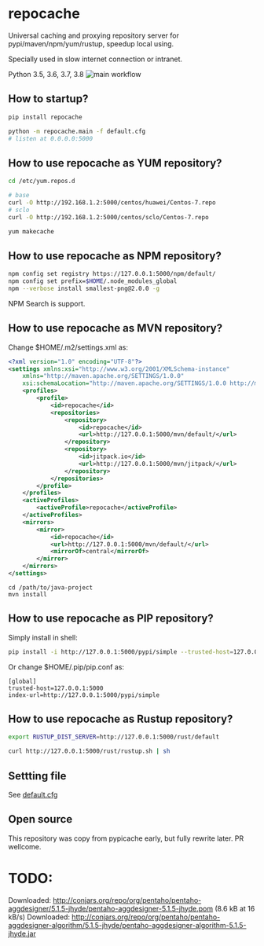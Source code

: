 # repocache
Universal caching and proxying repository server for pypi/maven/npm/yum/rustup, speedup local using.

Specially used in slow internet connection or intranet.

Python 3.5, 3.6, 3.7, 3.8 ![main workflow](https://github.com/pedia/repocache/actions/workflows/main.yml/badge.svg)

## How to startup?
```bash
pip install repocache

python -m repocache.main -f default.cfg
# listen at 0.0.0.0:5000
```

## How to use repocache as YUM repository?
```bash
cd /etc/yum.repos.d

# base
curl -O http://192.168.1.2:5000/centos/huawei/Centos-7.repo
# sclo
curl -O http://192.168.1.2:5000/centos/sclo/Centos-7.repo

yum makecache
```

## How to use repocache as NPM repository?
```bash
npm config set registry https://127.0.0.1:5000/npm/default/
npm config set prefix=$HOME/.node_modules_global
npm --verbose install smallest-png@2.0.0 -g
```

NPM Search is support.

## How to use repocache as MVN repository?

Change $HOME/.m2/settings.xml as:
```xml
<?xml version="1.0" encoding="UTF-8"?>
<settings xmlns:xsi="http://www.w3.org/2001/XMLSchema-instance"
    xmlns="http://maven.apache.org/SETTINGS/1.0.0"
    xsi:schemaLocation="http://maven.apache.org/SETTINGS/1.0.0 http://maven.apache.org/xsd/settings-1.0.0.xsd">
    <profiles>
        <profile>
            <id>repocache</id>
            <repositories>
                <repository>
                    <id>repocache</id>
                    <url>http://127.0.0.1:5000/mvn/default/</url>
                </repository>
                <repository>
                    <id>jitpack.io</id>
                    <url>http://127.0.0.1:5000/mvn/jitpack/</url>
                </repository>
            </repositories>
        </profile>
    </profiles>
    <activeProfiles>
        <activeProfile>repocache</activeProfile>
    </activeProfiles>
    <mirrors>
        <mirror>
            <id>repocache</id>
            <url>http://127.0.0.1:5000/mvn/default/</url>
            <mirrorOf>central</mirrorOf>
        </mirror>
    </mirrors>
</settings>
```

```shell
cd /path/to/java-project
mvn install
```



## How to use repocache as PIP repository?
Simply install in shell:
```bash
pip install -i http://127.0.0.1:5000/pypi/simple --trusted-host=127.0.0.1:5000 click==7.1.2
```

Or change $HOME/.pip/pip.conf as:
```
[global]
trusted-host=127.0.0.1:5000
index-url=http://127.0.0.1:5000/pypi/simple
```

## How to use repocache as Rustup repository?
```bash
export RUSTUP_DIST_SERVER=http://127.0.0.1:5000/rust/default

curl http://127.0.0.1:5000/rust/rustup.sh | sh
```


## Settting file
See [default.cfg](default.cfg)


## Open source
This repository was copy from pypicache early, but fully rewrite later.
PR wellcome.

# TODO:

Downloaded: http://conjars.org/repo/org/pentaho/pentaho-aggdesigner/5.1.5-jhyde/pentaho-aggdesigner-5.1.5-jhyde.pom (8.6 kB at 16 kB/s)
Downloaded: http://conjars.org/repo/org/pentaho/pentaho-aggdesigner-algorithm/5.1.5-jhyde/pentaho-aggdesigner-algorithm-5.1.5-jhyde.jar
